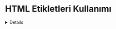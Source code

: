<h1> HTML Etikletleri Kullanımı</h1>
<details>
<h2>240925</h2>
<p><li>UYGULAMA1: HTML İle Başlık Oluşturma</p>li></p>
<p><li>UYGULAMA2: Paragraf Etiketi Kullanımı <\li><\p>
<p><li>UYGULAMA3: Biçimlendirme Etiketleri Kullanımı</li><\p>
<p><li>UYGULAMA4: Sıralı Sırasız Liste Kullanımı<\li><\p>


<h2>241002</h2>
<p><li>LIST1: İç İçe Liste Öğrenme</li></p>
<p><li>LIST2: İç İçe Liste Yapma</li></p>
<p><li>TABLE: Tablo Satırı ve Hücre Öğrenme</li></p>
<p><li>TABLE2: Tablo İçinde Colspan Rowspan ve Caption Öğrenme</li></p>
<p><li>TABLE3: Tablo 2 ile Aynı</li></p>

<h2>241009</h2>
<p><li>JPEG1: Tablo İçinde Resim Ekleme (Meyveli)</li></p>
<p><li>JPEG2: Tablo İçinde Resim Ekleme (İstanbul Resimli)</li></p>
<p><li>JPEG3: Tablo İçinde Resim Ekleme (Öğrenci Kimlik Kartı)</li></p>

<h2>202016</h2>
<p><li>QUIZ COZUM: İkinci Quiz Çözüm</li></p>
<p><li>TABLE: Resimli Tablo</li></p>
<p><li>PICSUM: Picsum Uygulamasından Rastegele Resim Ekleme</li></p>
<p><li>VIDEO: Video Ekleme</li></p>
<p><li>VIDEOLU TABLO: Videolu Tablo Ekleme</li></p>


</details>




